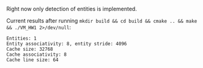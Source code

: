 Right now only detection of entities is implemented.

Current results after running ``mkdir build && cd build && cmake .. && make && ./VM_HW1 2>/dev/null``:
```
Entities: 1
Entity associativity: 8, entity stride: 4096
Cache size: 32768
Cache associativity: 8
Cache line size: 64
```
